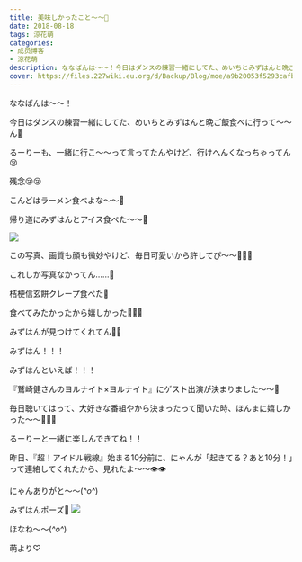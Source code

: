 ```yaml
---
title: 美味しかったこと〜〜🐥
date: 2018-08-18
tags: 涼花萌
categories: 
- 成员博客
- 涼花萌
description: ななばんは〜〜！今日はダンスの練習一緒にしてた、めいちとみずはんと晩ご飯食べに行って〜〜ん💓るーりーも、一緒に行こ〜〜って言ってたんやけど、行けへんくなっちゃってん😢...
cover: https://files.227wiki.eu.org/d/Backup/Blog/moe/a9b20053f5293cafb87c4ad23b644.jpg 
---
```






ななばんは〜〜！




今日はダンスの練習一緒にしてた、めいちとみずはんと晩ご飯食べに行って〜〜ん💓


るーりーも、一緒に行こ〜〜って言ってたんやけど、行けへんくなっちゃってん😢


残念😢😢




こんどはラーメン食べよな〜〜🍜









帰り道にみずはんとアイス食べた〜〜🍦 



![](https://files.227wiki.eu.org/d/Backup/Blog/moe/a9b20053f5293cafb87c4ad23b644.jpg)




この写真、画質も顔も微妙やけど、毎日可愛いから許してぴ〜〜🐥💓💓



これしか写真なかってん……🙈






桔梗信玄餅クレープ食べた💓



食べてみたかったから嬉しかった💓💓💓




みずはんが見つけてくれてん💓💓






みずはん！！！



みずはんといえば！！！




『鷲崎健さんのヨルナイト×ヨルナイト』にゲスト出演が決まりました〜〜🎉



毎日聴いてはって、大好きな番組やから決まったって聞いた時、ほんまに嬉しかった〜〜💓💓💓




るーりーと一緒に楽しんできてね！！










昨日、『超！アイドル戦線』始まる10分前に、にゃんが「起きてる？あと10分！」って連絡してくれたから、見れたよ〜〜👁👁



にゃんありがと〜〜(*^o^*)










みずはんポーズ🤔
![](https://files.227wiki.eu.org/d/Backup/Blog/moe/a9b20053f5293cafb87c4ad23b644-01.jpg)






ほなね〜〜(*^o^*)



萌より♡


